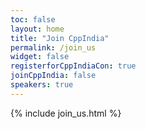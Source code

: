 ```yaml
---
toc: false
layout: home
title: "Join CppIndia"
permalink: /join_us
widget: false
registerforCppIndiaCon: true
joinCppIndia: false
speakers: true
---
```


{% include join_us.html %}